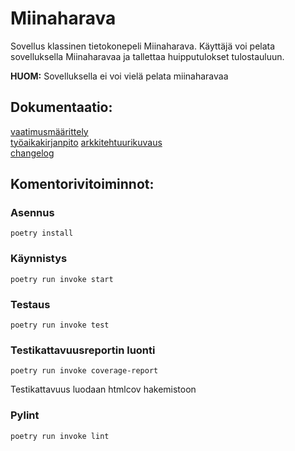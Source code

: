 # Miinaharava
Sovellus klassinen tietokonepeli Miinaharava. Käyttäjä voi pelata sovelluksella Miinaharavaa ja tallettaa huipputulokset tulostauluun.

**HUOM:** Sovelluksella ei voi vielä pelata miinaharavaa


## Dokumentaatio:  
[vaatimusmäärittely](Projekti_miinaharava/Dokumentaatio/vaatimusmaarittely.md)  
[työaikakirjanpito](Projekti_miinaharava/Dokumentaatio/tyoaikakirjanpito.md)
[arkkitehtuurikuvaus](Projekti_miinaharava/Dokumentaatio/arkkitehtuurikuvaus.md)  
[changelog](changelog.md)  

## Komentorivitoiminnot:

### Asennus

    poetry install

### Käynnistys

    poetry run invoke start

### Testaus

    poetry run invoke test

### Testikattavuusreportin luonti

    poetry run invoke coverage-report
Testikattavuus luodaan htmlcov hakemistoon

### Pylint

    poetry run invoke lint
